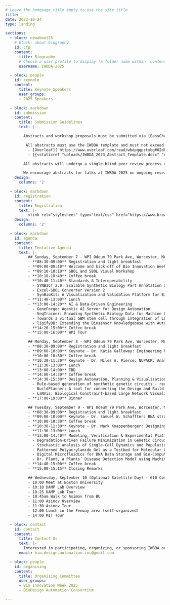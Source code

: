 ```yaml
---
# Leave the homepage title empty to use the site title
title:
date: 2022-10-24
type: landing

sections:
  - block: newabout25
    # block: about.biography
    id: cfp
    content:
      title: Biography
      # Choose a user profile to display (a folder name within `content/authors/`)
      username: IWBDA-2025

  - block: people
    id: keynote
    content:
      title: Keynote Speakers
      user_groups:
      - 2025 Speakers

  - block: markdown
    id: submission
    content:
      title: Submission Guidelines
      text: |-

        Abstracts and workshop proposals must be submitted via [EasyChair](https://easychair.org/conferences/?conf=iwbda25). Submissions cannot exceed two pages (excluding figures and tables). If you do not have an EasyChair account, please create one by following the instructions specified [here](https://easychair.org/help/account_creation).

         All abstracts must use the IWBDA template and must not exceed two pages excluding the figures and tables. The following versions of the template are available for use:
          - [Overleaf]( https://www.overleaf.com/read/wbdpqqpstxbg#02d65f.)
          - {{<staticref "uploads/IWBDA_2023_Abstract_Template.docx" "newtab">}}MS Word{{</staticref>}}

        All abstracts will undergo a single-blind peer review process on EasyChair. The accepted abstracts will be invited to present their work as a poster or a talk at the conference.

        We encourage abstracts for talks at IWBDA 2025 on ongoing research that may be submitted as a full journal paper later. We are currently in talks with ACS Synthetic Biology to set up a special issue on bio-design automation for such extended journal submissions.
    design:
      columns: '2'

  - block: markdown
    id: registration
    content:
      title: Registration
      text: |-
          <link rel="stylesheet" type="text/css" href="https://www.brownpapertickets.com/widget_v671.css" /> <DIV ID="bpt_eventbody"><CENTER><BR><BR>Brown Paper Tickets Ticket Widget Loading...<BR><BR><A HREF="https://www.brownpapertickets.com/event/6694087">Click Here</A> to visit the Brown Paper Tickets event page.</CENTER><BR><BR></DIV> <script src="https://www.brownpapertickets.com/eventwidget.js?event=6694087&nodescription=1" type="text/javascript" language="javascript"></script> <script src="https://www.brownpapertickets.com/widget_v671.js?event=6694087" type="text/javascript" language="javascript"></script>
    design:
      columns: '2'

  - block: markdown
    id: agenda
    content:
      title: Tentative Agenda
      text: |-
          ## Sunday, September 7 - WPI Odeum 79 Park Ave, Worcester, MA 01605
          - **08:30-09:00** Registration and light breakfast
          - **09:00-09:10** Welcome and kick-off of Bio Innovation Week
          - **09:10-10:10** SBOL and SBOL Visual Workshop
          - **10:10-10:40** Coffee break
          - **10:40-11:40** Standards & Interoperability
            - SYNBICT 2.0: Scalable Synthetic Biology Part Annotation at Speed
            - Excel-SBOL Converter Version 2
            - SynBioKit: A Visualization and Validation Platform for Biological Designs
          - **11:40-13:00** Lunch
          - **13:00-14:20** AI & Data-Driven Engineering
            - GeneForge: Agentic AI Server for Design Automation
            - SeqTrainer: Encoding Synthetic Biology Data for Machine Learning
            - Towards a virtual GBM stem cell through integration of LLMs and graph analysis
            - ligifyDB: Extending the Biosensor Knowledgebase with Automated Annotation
          - **14:20-15:00** Coffee break
          - **15:00-16:00** WPI Tour

          ## Monday, September 8 - WPI Odeum 79 Park Ave, Worcester, MA 01605
          - **08:30-09:00** Registration and light breakfast
          - **09:00-10:00** Keynote - Dr. Katie Galloway: Engineering high-precision, dynamic genetic control systems for cell fate programming
          - **10:00-10:30** Coffee break
          - **10:30-11:30** Keynote - Dr. Niles A. Pierce: NUPACK: Analysis and Design of Nucleic Acid Structures, Devices, and Systems
          - **11:30-13:00** Lunch
          - **13:00-14:00** TBD
          - **14:00-14:30** Coffee break
          - **14:30-15:30** Design Automation, Planning & Visualization
            - Rule-based generation of synthetic genetic circuits - recent progress in v 2.0 -
            - BuildPlanner: A tool for connecting the Design and Build stages of the DBTL cycle
            - LaNVis: Biological Constraint-based Large Network Visualizer
          - **17:00-19:00** Dinner

          ## Tuesday, September 9 - WPI Odeum 79 Park Ave, Worcester, MA 01605
          - **08:30-09:00** Registration and light breakfast
          - **09:00-10:00** Keynote - Dr. Samuel W. Schaffter: RNA strand exchange circuits as a general-purpose molecular programming language for synthetic biology
          - **10:00-10:30** Coffee break
          - **10:30-11:30** Keynote - Dr. Mark Knappenberger: Designing Translation-competent mRNA Origami Nanoparticles within the OxRNA Ecosystem
          - **11:30-13:00** Lunch
          - **13:00-14:40** Modeling, Verification & Experimental Platforms
            - Degradation-Driven Failure Minimization in Genetic Circuits Through Model Checking
            - Stochastic analysis of Single-Cell Dynamics and Population-Level Behavior in Biosensors
            - Patterned Polyacrylamide Gel as a Testbed for Molecular Communication
            - Digital Microfluidics for DNA Data Storage and Bio-Computation
            - Dr. Plant, a Plants’ Disease Detection Model using Machine Learning
          - **14:40-15:00** Coffee break
          - **15:00-15:15** Closing Remarks

          ## Wednesday, September 10 (Optional Satellite Day) - 610 Commonwealth Ave, 4th Floor
          - 10:00 Meet at Boston University
          - 10:10 DAMP Lab Overview
          - 10:25 DAMP Lab Tour
          - 10:45am Walk to Asimov from BU
          - 11:00 Asimov Overview
          - 11:30 Asimov Tour
          - 12:00 Lunch in the Fenway area (self-organized)
          - 14:00 MIT Tour

  - block: contact
    id: contact
    content:
      title: Contact Us
      text: |-
        Interested in participating, organizing, or sponsoring IWBDA or Bio Innovation Week? Reach out to us for more information on how you can get involved in IWBDA, IWBMA, the Nona Works Hackathon, or SBOL Workshops. We look forward to hearing from you!
      email: bio.design.automation.inc@gmail.com

  - block: people
    id: organising
    content:
      title: Organising Committee
      user_groups:
      - Bio Innovation Week 2025
      - BioDesign Automation Consortium

---
```

